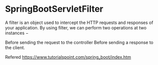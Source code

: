 # SpringBootServletFilter

A filter is an object used to intercept the HTTP requests and responses of your application. By using filter, we can perform two operations at two instances −

Before sending the request to the controller
Before sending a response to the client.


Refered https://www.tutorialspoint.com/spring_boot/index.htm
